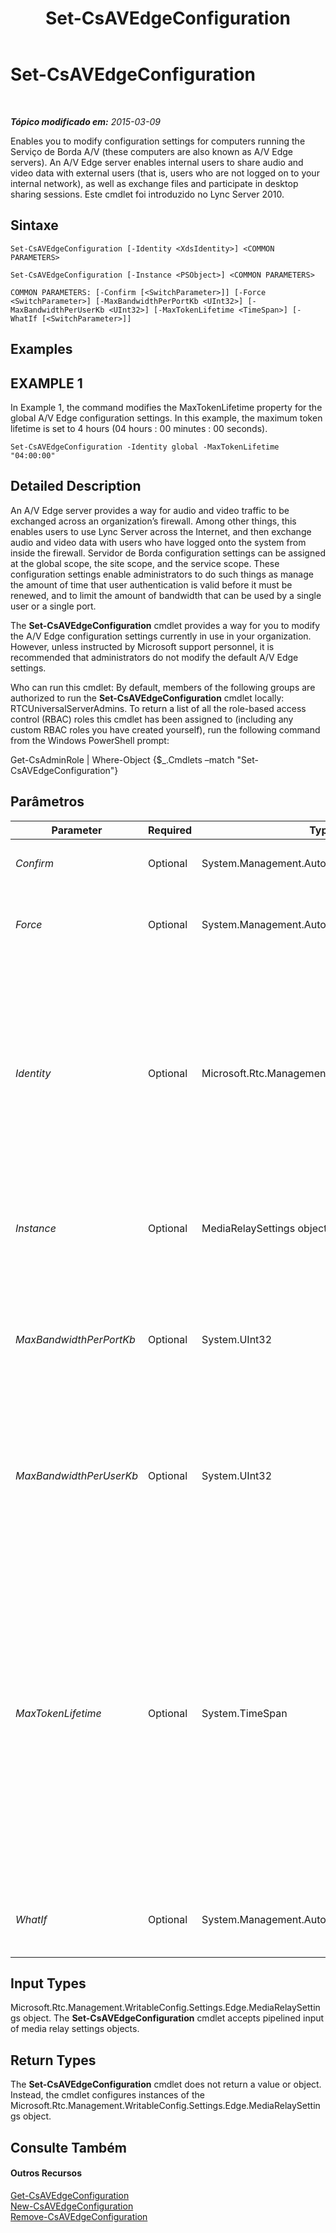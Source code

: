 ﻿---
title: Set-CsAVEdgeConfiguration
TOCTitle: Set-CsAVEdgeConfiguration
ms:assetid: b410164b-b47d-450c-8048-983cac4be624
ms:mtpsurl: https://technet.microsoft.com/pt-br/library/Gg412869(v=OCS.15)
ms:contentKeyID: 49307861
ms.date: 05/19/2016
mtps_version: v=OCS.15
ms.translationtype: HT
---

# Set-CsAVEdgeConfiguration

 

_**Tópico modificado em:** 2015-03-09_

Enables you to modify configuration settings for computers running the Serviço de Borda A/V (these computers are also known as A/V Edge servers). An A/V Edge server enables internal users to share audio and video data with external users (that is, users who are not logged on to your internal network), as well as exchange files and participate in desktop sharing sessions. Este cmdlet foi introduzido no Lync Server 2010.

## Sintaxe

    Set-CsAVEdgeConfiguration [-Identity <XdsIdentity>] <COMMON PARAMETERS>

    Set-CsAVEdgeConfiguration [-Instance <PSObject>] <COMMON PARAMETERS>

    COMMON PARAMETERS: [-Confirm [<SwitchParameter>]] [-Force <SwitchParameter>] [-MaxBandwidthPerPortKb <UInt32>] [-MaxBandwidthPerUserKb <UInt32>] [-MaxTokenLifetime <TimeSpan>] [-WhatIf [<SwitchParameter>]]

## Examples

## EXAMPLE 1

In Example 1, the command modifies the MaxTokenLifetime property for the global A/V Edge configuration settings. In this example, the maximum token lifetime is set to 4 hours (04 hours : 00 minutes : 00 seconds).

    Set-CsAVEdgeConfiguration -Identity global -MaxTokenLifetime "04:00:00"

## Detailed Description

An A/V Edge server provides a way for audio and video traffic to be exchanged across an organization’s firewall. Among other things, this enables users to use Lync Server across the Internet, and then exchange audio and video data with users who have logged onto the system from inside the firewall. Servidor de Borda configuration settings can be assigned at the global scope, the site scope, and the service scope. These configuration settings enable administrators to do such things as manage the amount of time that user authentication is valid before it must be renewed, and to limit the amount of bandwidth that can be used by a single user or a single port.

The **Set-CsAVEdgeConfiguration** cmdlet provides a way for you to modify the A/V Edge configuration settings currently in use in your organization. However, unless instructed by Microsoft support personnel, it is recommended that administrators do not modify the default A/V Edge settings.

Who can run this cmdlet: By default, members of the following groups are authorized to run the **Set-CsAVEdgeConfiguration** cmdlet locally: RTCUniversalServerAdmins. To return a list of all the role-based access control (RBAC) roles this cmdlet has been assigned to (including any custom RBAC roles you have created yourself), run the following command from the Windows PowerShell prompt:

Get-CsAdminRole | Where-Object {$\_.Cmdlets –match "Set-CsAVEdgeConfiguration"}

## Parâmetros


<table>
<colgroup>
<col style="width: 25%" />
<col style="width: 25%" />
<col style="width: 25%" />
<col style="width: 25%" />
</colgroup>
<thead>
<tr class="header">
<th>Parameter</th>
<th>Required</th>
<th>Type</th>
<th>Description</th>
</tr>
</thead>
<tbody>
<tr class="odd">
<td><p><em>Confirm</em></p></td>
<td><p>Optional</p></td>
<td><p>System.Management.Automation.SwitchParameter</p></td>
<td><p>Solicita confirmação antes da execução do comando.</p></td>
</tr>
<tr class="even">
<td><p><em>Force</em></p></td>
<td><p>Optional</p></td>
<td><p>System.Management.Automation.SwitchParameter</p></td>
<td><p>Suppresses the display of any non-fatal error message that might occur when running the command.</p></td>
</tr>
<tr class="odd">
<td><p><em>Identity</em></p></td>
<td><p>Optional</p></td>
<td><p>Microsoft.Rtc.Management.Xds.XdsIdentity</p></td>
<td><p>Unique identifier for the collection of A/V Edge configuration settings to be modified. To modify the global collection, use the following syntax: -Identity global. To modify a site collection use syntax similar to this: -Identity site:Redmond. Settings configured at the service scope should be referred to using syntax similar to this: -Identity service:EdgeServer:atl-cs-001.litwareinc.com.</p></td>
</tr>
<tr class="even">
<td><p><em>Instance</em></p></td>
<td><p>Optional</p></td>
<td><p>MediaRelaySettings object</p></td>
<td><p>Permite passar uma referência a um objeto para o cmdlet, em vez de definir valores de parâmetros individuais.</p></td>
</tr>
<tr class="odd">
<td><p><em>MaxBandwidthPerPortKb</em></p></td>
<td><p>Optional</p></td>
<td><p>System.UInt32</p></td>
<td><p>Indicates the maximum amount of bandwidth (in kilobits per second) that can be allocated to a single port. The maximum bandwidth can be set to any integer value between 1 and 4294967296 (4096 gigabits) per second; the default value is 3000.</p></td>
</tr>
<tr class="even">
<td><p><em>MaxBandwidthPerUserKb</em></p></td>
<td><p>Optional</p></td>
<td><p>System.UInt32</p></td>
<td><p>Indicates the maximum amount of bandwidth (in kilobits per second) that can be allocated to any one user. The maximum bandwidth can be set to any integer value between 1 and 4294967296 (4096 gigabits) per second; the default value is 10000.</p></td>
</tr>
<tr class="odd">
<td><p><em>MaxTokenLifetime</em></p></td>
<td><p>Optional</p></td>
<td><p>System.TimeSpan</p></td>
<td><p>The maximum amount of time that an authentication token can be used before it expires and must be renewed. Token lifetimes are expressed using the following format: Days.Hours:Minutes:Seconds. For example, 13 days must be expressed like this, with a period (.) following the number of days, and colons (:) used to separate the hours, minutes, and seconds:</p>
<p>13.00:00:00</p>
<p>The default value of 8 hours must be expressed like this:</p>
<p>08:00:00</p>
<p>The minimum allowed token lifetime is 1 minute (00:01:00); the maximum allowed lifetime is 180 days (180.00:00:00).</p>
<p></p></td>
</tr>
<tr class="even">
<td><p><em>WhatIf</em></p></td>
<td><p>Optional</p></td>
<td><p>System.Management.Automation.SwitchParameter</p></td>
<td><p>Descreve o que aconteceria se o comando fosse executado sem ser executado de fato.</p></td>
</tr>
</tbody>
</table>


## Input Types

Microsoft.Rtc.Management.WritableConfig.Settings.Edge.MediaRelaySettings object. The **Set-CsAVEdgeConfiguration** cmdlet accepts pipelined input of media relay settings objects.

## Return Types

The **Set-CsAVEdgeConfiguration** cmdlet does not return a value or object. Instead, the cmdlet configures instances of the Microsoft.Rtc.Management.WritableConfig.Settings.Edge.MediaRelaySettings object.

## Consulte Também

#### Outros Recursos

[Get-CsAVEdgeConfiguration](get-csavedgeconfiguration.md)  
[New-CsAVEdgeConfiguration](new-csavedgeconfiguration.md)  
[Remove-CsAVEdgeConfiguration](remove-csavedgeconfiguration.md)

